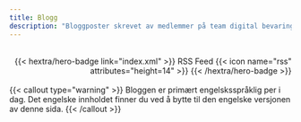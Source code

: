 ```yaml
---
title: Blogg
description: "Bloggposter skrevet av medlemmer på team digital bevaring."
---
```

<br>
<div style="text-align: right;">
{{< hextra/hero-badge link="index.xml" >}} RSS Feed {{< icon name="rss" attributes="height=14" >}} {{< /hextra/hero-badge >}}
</div>
<br>
{{< callout type="warning" >}}
Bloggen er primært engelsksspråklig per i dag.
Det engelske innholdet finner du ved å bytte til den engelske versjonen av denne sida.
{{< /callout >}}
<br>